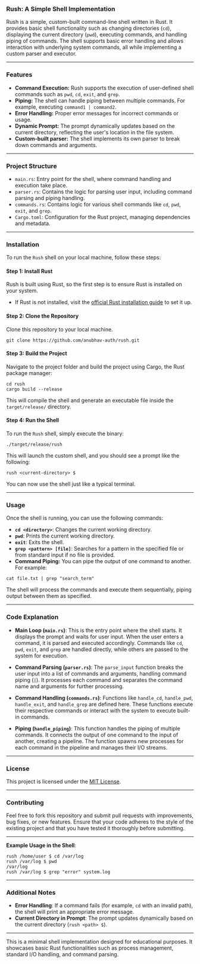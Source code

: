 ### **Rush: A Simple Shell Implementation**

Rush is a simple, custom-built command-line shell written in Rust. It provides basic shell functionality such as changing directories (`cd`), displaying the current directory (`pwd`), executing commands, and handling piping of commands. The shell supports basic error handling and allows interaction with underlying system commands, all while implementing a custom parser and executor.

* * * * *

### **Features**

-   **Command Execution:** Rush supports the execution of user-defined shell commands such as `pwd`, `cd`, `exit`, and `grep`.
-   **Piping:** The shell can handle piping between multiple commands. For example, executing `command1 | command2`.
-   **Error Handling:** Proper error messages for incorrect commands or usage.
-   **Dynamic Prompt:** The prompt dynamically updates based on the current directory, reflecting the user's location in the file system.
-   **Custom-built parser:** The shell implements its own parser to break down commands and arguments.

* * * * *

### **Project Structure**

-   `main.rs`: Entry point for the shell, where command handling and execution take place.
-   `parser.rs`: Contains the logic for parsing user input, including command parsing and piping handling.
-   `commands.rs`: Contains logic for various shell commands like `cd`, `pwd`, `exit`, and `grep`.
-   `Cargo.toml`: Configuration for the Rust project, managing dependencies and metadata.

* * * * *

### **Installation**

To run the `Rush` shell on your local machine, follow these steps:

#### **Step 1: Install Rust**

Rush is built using Rust, so the first step is to ensure Rust is installed on your system.

-   If Rust is not installed, visit the [official Rust installation guide](https://www.rust-lang.org/tools/install) to set it up.

#### **Step 2: Clone the Repository**

Clone this repository to your local machine.

```
git clone https://github.com/anubhav-auth/rush.git

```

#### **Step 3: Build the Project**

Navigate to the project folder and build the project using Cargo, the Rust package manager:

```
cd rush
cargo build --release

```

This will compile the shell and generate an executable file inside the `target/release/` directory.

#### **Step 4: Run the Shell**

To run the `Rush` shell, simply execute the binary:

```
./target/release/rush

```

This will launch the custom shell, and you should see a prompt like the following:

```
rush <current-directory> $

```

You can now use the shell just like a typical terminal.

* * * * *

### **Usage**

Once the shell is running, you can use the following commands:

-   **`cd <directory>`**: Changes the current working directory.
-   **`pwd`**: Prints the current working directory.
-   **`exit`**: Exits the shell.
-   **`grep <pattern> [file]`**: Searches for a pattern in the specified file or from standard input if no file is provided.
-   **Command Piping:** You can pipe the output of one command to another. For example:

```
cat file.txt | grep "search_term"

```

The shell will process the commands and execute them sequentially, piping output between them as specified.

* * * * *

### **Code Explanation**

-   **Main Loop (`main.rs`)**: This is the entry point where the shell starts. It displays the prompt and waits for user input. When the user enters a command, it is parsed and executed accordingly. Commands like `cd`, `pwd`, `exit`, and `grep` are handled directly, while others are passed to the system for execution.

-   **Command Parsing (`parser.rs`)**: The `parse_input` function breaks the user input into a list of commands and arguments, handling command piping (`|`). It processes each command and separates the command name and arguments for further processing.

-   **Command Handling (`commands.rs`)**: Functions like `handle_cd`, `handle_pwd`, `handle_exit`, and `handle_grep` are defined here. These functions execute their respective commands or interact with the system to execute built-in commands.

-   **Piping (`handle_piping`)**: This function handles the piping of multiple commands. It connects the output of one command to the input of another, creating a pipeline. The function spawns new processes for each command in the pipeline and manages their I/O streams.

* * * * *

### **License**

This project is licensed under the [MIT License](https://github.com/anubhav-auth/rush/blob/master/LICENSE.txt).

* * * * *

### **Contributing**

Feel free to fork this repository and submit pull requests with improvements, bug fixes, or new features. Ensure that your code adheres to the style of the existing project and that you have tested it thoroughly before submitting.

* * * * *

**Example Usage in the Shell**:

```
rush /home/user $ cd /var/log
rush /var/log $ pwd
/var/log
rush /var/log $ grep "error" system.log

```

* * * * *

### **Additional Notes**

-   **Error Handling**: If a command fails (for example, `cd` with an invalid path), the shell will print an appropriate error message.
-   **Current Directory in Prompt**: The prompt updates dynamically based on the current directory (`rush <path> $`).

* * * * *

This is a minimal shell implementation designed for educational purposes. It showcases basic Rust functionalities such as process management, standard I/O handling, and command parsing.
